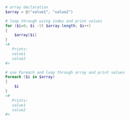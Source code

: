 ```powershell
# array declaration
$array = @("value1", "value2")
```

```powershell
# loop through using index and print values
for ($i=0; $i -lt $array.length; $i++)
{
    $array[$i]
}
<# 
   Prints:
   value1
   value2
#>
```

```powershell
# use Foreach and loop through array and print values
Foreach ($i in $array)
{
    $i
}
<# 
   Prints:
   value1
   value2
#>
```

